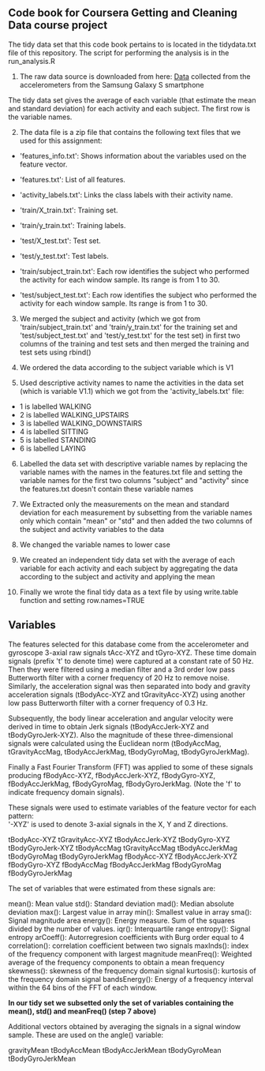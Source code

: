 ## Code book for Coursera Getting and Cleaning Data course project
The tidy data set that this code book pertains to is located in the tidydata.txt file of this repository.
The script for performing the analysis is in the run_analysis.R

1. The raw data source is downloaded from here: [Data](https://d396qusza40orc.cloudfront.net/getdata%2Fprojectfiles%2FUCI%20HAR%20Dataset.zip) collected from the accelerometers from the Samsung Galaxy S smartphone 

The tidy data set gives the average of each variable (that estimate the mean and standard deviation) for each activity and each subject. The first row is the variable names.

2. The data file is a zip file that contains the following text files that we used for this assignment:

- 'features_info.txt': Shows information about the variables used on the feature vector.

- 'features.txt': List of all features.

- 'activity_labels.txt': Links the class labels with their activity name.

- 'train/X_train.txt': Training set.

- 'train/y_train.txt': Training labels.

- 'test/X_test.txt': Test set.

- 'test/y_test.txt': Test labels.

- 'train/subject_train.txt': Each row identifies the subject who performed the activity for each window sample. Its range is from 1 to 30. 

- 'test/subject_test.txt': Each row identifies the subject who performed the activity for each window sample. Its range is from 1 to 30.

3. We merged the subject and activity (which we got from 'train/subject_train.txt' and 'train/y_train.txt' for the training set and 'test/subject_test.txt' and 'test/y_test.txt' for the test set) in first two columns of the training and test sets and then merged the training and test sets using rbind()

4. We ordered the data according to the subject variable which is V1

5. Used descriptive activity names to name the activities in the data set (which is variable V1.1) which we got from the 'activity_labels.txt' file:
- 1 is labelled WALKING
- 2 is labelled WALKING_UPSTAIRS
- 3 is labelled WALKING_DOWNSTAIRS
- 4 is labelled SITTING
- 5 is labelled STANDING
- 6 is labelled LAYING

6. Labelled the data set with descriptive variable names by replacing the variable names with the names in the features.txt file and setting the variable names for the first two columns "subject" and "activity" since the features.txt doesn't contain these variable names

7. We Extracted only the measurements on the mean and standard deviation for each measurement by subsetting from the variable names only which contain "mean" or "std" and then added the two columns of the subject and activity variables to the data

8. We changed the variable names to lower case

9. We created an independent tidy data set with the average of each variable for each activity and each subject by aggregating the data according to the subject and activity and applying the mean
 
10. Finally we wrote the final tidy data as a text file by using write.table function  and setting row.names=TRUE

## Variables
The features selected for this database come from the accelerometer and gyroscope 3-axial raw signals tAcc-XYZ and tGyro-XYZ. These time domain signals (prefix 't' to denote time) were captured at a constant rate of 50 Hz. Then they were filtered using a median filter and a 3rd order low pass Butterworth filter with a corner frequency of 20 Hz to remove noise. Similarly, the acceleration signal was then separated into body and gravity acceleration signals (tBodyAcc-XYZ and tGravityAcc-XYZ) using another low pass Butterworth filter with a corner frequency of 0.3 Hz. 

Subsequently, the body linear acceleration and angular velocity were derived in time to obtain Jerk signals (tBodyAccJerk-XYZ and tBodyGyroJerk-XYZ). Also the magnitude of these three-dimensional signals were calculated using the Euclidean norm (tBodyAccMag, tGravityAccMag, tBodyAccJerkMag, tBodyGyroMag, tBodyGyroJerkMag). 

Finally a Fast Fourier Transform (FFT) was applied to some of these signals producing fBodyAcc-XYZ, fBodyAccJerk-XYZ, fBodyGyro-XYZ, fBodyAccJerkMag, fBodyGyroMag, fBodyGyroJerkMag. (Note the 'f' to indicate frequency domain signals). 

These signals were used to estimate variables of the feature vector for each pattern:  
'-XYZ' is used to denote 3-axial signals in the X, Y and Z directions.

tBodyAcc-XYZ
tGravityAcc-XYZ
tBodyAccJerk-XYZ
tBodyGyro-XYZ
tBodyGyroJerk-XYZ
tBodyAccMag
tGravityAccMag
tBodyAccJerkMag
tBodyGyroMag
tBodyGyroJerkMag
fBodyAcc-XYZ
fBodyAccJerk-XYZ
fBodyGyro-XYZ
fBodyAccMag
fBodyAccJerkMag
fBodyGyroMag
fBodyGyroJerkMag

The set of variables that were estimated from these signals are: 

mean(): Mean value
std(): Standard deviation
mad(): Median absolute deviation 
max(): Largest value in array
min(): Smallest value in array
sma(): Signal magnitude area
energy(): Energy measure. Sum of the squares divided by the number of values. 
iqr(): Interquartile range 
entropy(): Signal entropy
arCoeff(): Autorregresion coefficients with Burg order equal to 4
correlation(): correlation coefficient between two signals
maxInds(): index of the frequency component with largest magnitude
meanFreq(): Weighted average of the frequency components to obtain a mean frequency
skewness(): skewness of the frequency domain signal 
kurtosis(): kurtosis of the frequency domain signal 
bandsEnergy(): Energy of a frequency interval within the 64 bins of the FFT of each window.

**In our tidy set we subsetted only the set of variables containing the mean(), std() and meanFreq() (step 7 above)**

Additional vectors obtained by averaging the signals in a signal window sample. These are used on the angle() variable:

gravityMean
tBodyAccMean
tBodyAccJerkMean
tBodyGyroMean
tBodyGyroJerkMean
